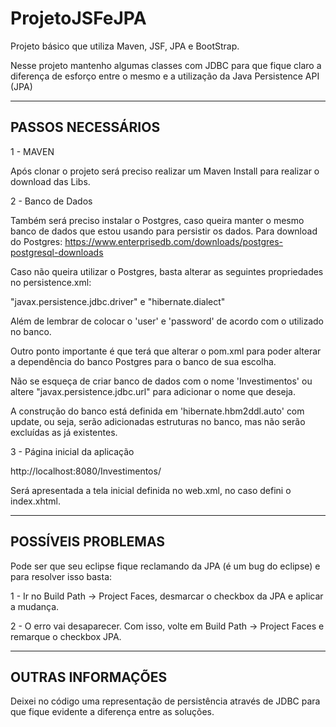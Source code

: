 # ProjetoJSFeJPA
Projeto básico que utiliza Maven, JSF, JPA e BootStrap.

Nesse projeto mantenho algumas classes com JDBC para que fique claro a diferença de esforço entre o mesmo e a utilização da Java Persistence API (JPA)

----------------------
PASSOS NECESSÁRIOS
----------------------
1 - MAVEN

Após clonar o projeto será preciso realizar um Maven Install para realizar o download das Libs.

2 - Banco de Dados

Também será preciso instalar o Postgres, caso queira manter o mesmo banco de dados que estou usando para persistir os dados.
Para download do Postgres: https://www.enterprisedb.com/downloads/postgres-postgresql-downloads

Caso não queira utilizar o Postgres, basta alterar as seguintes propriedades no persistence.xml:

"javax.persistence.jdbc.driver" e "hibernate.dialect"

Além de lembrar de colocar o 'user' e 'password' de acordo com o utilizado no banco.

Outro ponto importante é que terá que alterar o pom.xml para poder alterar a dependência do banco Postgres para o banco de sua escolha.

Não se esqueça de criar banco de dados com o nome 'Investimentos' ou altere "javax.persistence.jdbc.url" para adicionar o nome que deseja.

A construção do banco está definida em 'hibernate.hbm2ddl.auto' com update, ou seja, serão adicionadas estruturas no banco, mas não serão excluídas as já existentes.

3 - Página inicial da aplicação

http://localhost:8080/Investimentos/

Será apresentada a tela inicial definida no web.xml, no caso defini o index.xhtml.

----------------------
POSSÍVEIS PROBLEMAS
----------------------
Pode ser que seu eclipse fique reclamando da JPA (é um bug do eclipse) e para resolver isso basta:

1 - Ir no Build Path -> Project Faces, desmarcar o checkbox da JPA e aplicar a mudança.

2 - O erro vai desaparecer. Com isso, volte em Build Path -> Project Faces e remarque o checkbox JPA.

----------------------
OUTRAS INFORMAÇÕES
----------------------
Deixei no código uma representação de persistência através de JDBC para que fique evidente a diferença entre as soluções.

